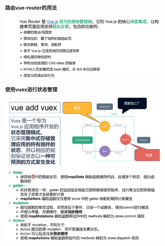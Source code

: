 ### 路由vue-router的用法 ###
![](assets/router.png)

### 使用vuex进行状态管理 ###
![](assets/vuex1.png)
![](assets/vuex2.png)